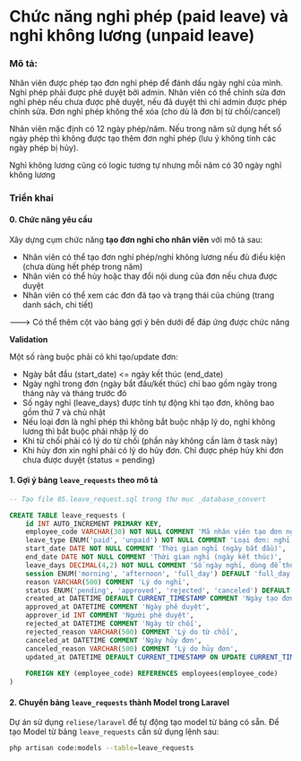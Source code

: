# Chức năng nghỉ phép (paid leave) và nghỉ không lương (unpaid leave)

### Mô tả:

Nhân viên được phép tạo đơn nghỉ phép để đánh dấu ngày nghỉ của mình.
Nghỉ phép phải được phê duyệt bởi admin.
Nhân viên có thể chỉnh sửa đơn nghỉ phép nếu chưa được phê duyệt, nếu đã duyệt thì chỉ admin được phép chỉnh sửa. Đơn nghỉ phép không thể xóa (cho dù là đơn bị từ chối/cancel)

Nhân viên mặc định có 12 ngày phép/năm. Nếu trong năm sử dụng hết số ngày phép thì không được tạo thêm đơn nghỉ phép (lưu ý không tính các ngày phép bị hủy).

Nghỉ không lương cũng có logic tương tự nhưng mỗi năm có 30 ngày nghỉ không lương


### Triển khai

#### 0. Chức năng yêu cầu

Xây dựng cụm chức năng **tạo đơn nghỉ cho nhân viên** với mô tả sau:

- Nhân viên có thể tạo đơn nghỉ phép/nghỉ không lương nếu đủ điều kiện (chưa dùng hết phép trong năm)
- Nhân viên có thể hủy hoặc thay đổi nội dung của đơn nếu chưa được duyệt
- Nhân viên có thể xem các đơn đã tạo và trạng thái của chúng (trang danh sách, chi tiết)

---> Có thể thêm cột vào bảng gợi ý bên dưới để đáp ứng được chức năng

**Validation**

Một số ràng buộc phải có khi tạo/update đơn:

- Ngày bắt đầu (start_date) <= ngày kết thúc (end_date)
- Ngày nghỉ trong đơn (ngày bắt đầu/kết thúc) chỉ bao gồm ngày trong tháng này và tháng trước đó
- Số ngày nghỉ (leave_days) được tính tự động khi tạo đơn, không bao gồm thứ 7 và chủ nhật
- Nếu loại đơn là nghỉ phép thì không bắt buộc nhập lý do, nghỉ không lương thì bắt buộc phải nhập lý do
- Khi từ chối phải có lý do từ chối (phần này không cần làm ở task này)
- Khi hủy đơn xin nghỉ phải có lý do hủy đơn. Chỉ được phép hủy khi đơn chưa được duyệt (status = pending)


#### 1. Gợi ý bảng `leave_requests` theo mô tả

```SQL
-- Tạo file 05.leave_request.sql trong thư mục _database_convert

CREATE TABLE leave_requests (
    id INT AUTO_INCREMENT PRIMARY KEY,
    employee_code VARCHAR(30) NOT NULL COMMENT 'Mã nhân viên tạo đơn nghỉ phép',
    leave_type ENUM('paid', 'unpaid') NOT NULL COMMENT 'Loại đơn: nghỉ phép/nghỉ không lương',
    start_date DATE NOT NULL COMMENT 'Thời gian nghỉ (ngày bắt đầu)',
    end_date DATE NOT NULL COMMENT 'Thời gian nghỉ (ngày kết thúc)',
    leave_days DECIMAL(4,2) NOT NULL COMMENT 'Số ngày nghỉ, dùng để thống kê, không tính thứ 7, chủ nhật',
    session ENUM('morning', 'afternoon', 'full_day') DEFAULT 'full_day' COMMENT 'Nghỉ sáng, chiều hay cả ngày',
    reason VARCHAR(500) COMMENT 'Lý do nghỉ',
    status ENUM('pending', 'approved', 'rejected', 'canceled') DEFAULT 'pending' COMMENT 'Trạng thái của đơn (chờ duyệt, được duyệt, bị quản lý từ chối, bị hủy bởi nhân viên)',
    created_at DATETIME DEFAULT CURRENT_TIMESTAMP COMMENT 'Ngày tạo đơn',
    approved_at DATETIME COMMENT 'Ngày phê duyệt',
    approver_id INT COMMENT 'Người phê duyệt', 
    rejected_at DATETIME COMMENT 'Ngày từ chối',
    rejected_reason VARCHAR(500) COMMENT 'Lý do từ chối',
    canceled_at DATETIME COMMENT 'Ngày hủy đơn',
    canceled_reason VARCHAR(500) COMMENT 'Lý do hủy đơn',
    updated_at DATETIME DEFAULT CURRENT_TIMESTAMP ON UPDATE CURRENT_TIMESTAMP COMMENT 'Ngày cập nhật đơn',
    
    FOREIGN KEY (employee_code) REFERENCES employees(employee_code)
)
```

#### 2. Chuyển bảng `leave_requests` thành Model trong Laravel

Dự án sử dụng `reliese/laravel` để tự động tạo model từ bảng có sẵn. Để tạo Model từ bảng `leave_requests` cần sử dụng lệnh sau:

```bash
php artisan code:models --table=leave_requests
```
